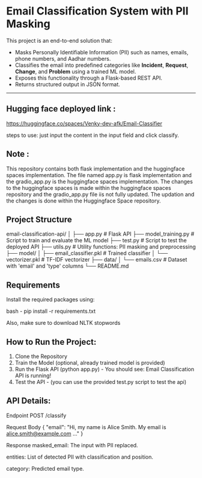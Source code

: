 # Email Classification System with PII Masking

This project is an end-to-end solution that:
- Masks Personally Identifiable Information (PII) such as names, emails, phone numbers, and Aadhar numbers.
- Classifies the email into predefined categories like **Incident**, **Request**, **Change**, and **Problem** using a trained ML model.
- Exposes this functionality through a Flask-based REST API.
- Returns structured output in JSON format.

---

## Hugging face deployed link :
https://huggingface.co/spaces/Venky-dev-afk/Email-Classifier

steps to use:
just input the content in the input field and click classify.

## Note :
This repository contains both flask implementation and the huggingface spaces implementation.
The file named app.py is flask implementation and the gradio_app.py is the huggingface spaces implementation.
The changes to the huggingface spaces is made within the huggingface spaces repository and the gradio_app.py file iis not fully updated.
The updation and the changes is done within the Huggingface Space repository.

## Project Structure

email-classification-api/ │ 
├── app.py # Flask API 
├── model_training.py # Script to train and evaluate the ML model 
├── test.py # Script to test the deployed API 
├── utils.py # Utility functions: PII masking and preprocessing 
├── model/ │ 
  ├── email_classifier.pkl # Trained classifier 
  │ └── vectorizer.pkl # TF-IDF vectorizer 
├── data/ 
  │ └── emails.csv # Dataset with 'email' and 'type' columns 
└── README.md

## Requirements

Install the required packages using:

bash - 
pip install -r requirements.txt

Also, make sure to download NLTK stopwords

## How to Run the Project:

1. Clone the Repository
2. Train the Model (optional, already trained model is provided)
3. Run the Flask API (python app.py) - You should see: Email Classification API is running!
4. Test the API - (you can use the provided test.py script to test the api)


## API Details: 

Endpoint
POST /classify

Request Body
{
  "email": "Hi, my name is Alice Smith. My email is alice.smith@example.com ..."
}

Response
masked_email: The input with PII replaced.

entities: List of detected PII with classification and position.

category: Predicted email type.


